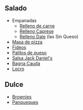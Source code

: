 Salado
------

-   Empanadas
    -   [Relleno de carne](relleno-de-carne.html)
    -   [Relleno Caprese](relleno-caprese.html)
    -   [Relleno Dale](relleno-dale.html) (las Sin Queso)
-   [Masa de pizza](masa-de-pizza.html)
-   [Fideos](fideos.html)
-   [Palitos de queso](palitos-de-queso.html)
-   [Salsa Jack Daniel's](salsa-jack-daniel-s.html)
-   [Bagna Cauda](bagna-cauda.html)
-   [Locro](locro.html)

Dulce
-----

-   [Brownies](brownies.html)
-   [Panqueques](panqueques.html)

